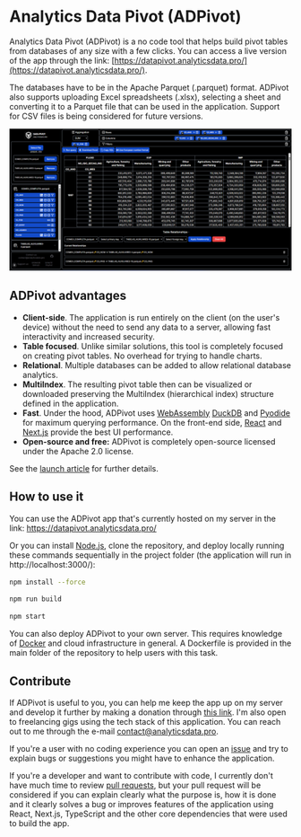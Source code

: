 # Analytics Data Pivot (ADPivot)

Analytics Data Pivot (ADPivot) is a no code tool that helps build pivot tables from databases of any size with a few clicks. You can access a live version of the app through the link: [https://datapivot.analyticsdata.pro/](https://datapivot.analyticsdata.pro/).

The databases have to be in the Apache Parquet (.parquet) format. ADPivot also supports uploading Excel spreadsheets (.xlsx), selecting a sheet and converting it to a Parquet file that can be used in the application. Support for CSV files is being considered for future versions.

![ADPivot](public/adpivot_snapshot.png)

## ADPivot advantages

- **Client-side**. The application is run entirely on the client (on the user's device) without the need to send any data to a server, allowing fast interactivity and increased security.
- **Table focused**. Unlike similar solutions, this tool is completely focused on creating pivot tables. No overhead for trying to handle charts.
- **Relational**. Multiple databases can be added to allow relational database analytics.
- **MultiIndex**. The resulting pivot table then can be visualized or downloaded preserving the MultiIndex (hierarchical index) structure defined in the application.
- **Fast**. Under the hood, ADPivot uses [WebAssembly](https://webassembly.org/) [DuckDB](https://github.com/duckdb/duckdb-wasm) and [Pyodide](https://github.com/pyodide/pyodide) for maximum querying performance. On the front-end side, [React](https://github.com/facebook/react) and [Next.js](https://github.com/vercel/next.js) provide the best UI performance.
- **Open-source and free:** ADPivot is completely open-source licensed under the Apache 2.0 license.

See the [launch article](https://analyticsdata.pro/blog/Analytics%20Data%20Pivot%20(ADPivot)%20launch) for further details. 

## How to use it

You can use the ADPivot app that's currently hosted on my server in the link: https://datapivot.analyticsdata.pro/

Or you can install [Node.js](https://nodejs.org/en/download), clone the repository, and deploy locally running these commands sequentially in the project folder (the application will run in http://localhost:3000/): 

```bash
npm install --force
```

```bash
npm run build
```

```bash
npm start
```

You can also deploy ADPivot to your own server. This requires knowledge of [Docker](https://www.docker.com/get-started/) and cloud infrastructure in general. A Dockerfile is provided in the main folder of the repository to help users with this task.

## Contribute

If ADPivot is useful to you, you can help me keep the app up on my server and develop it further by making a donation through [this link](https://github.com/sponsors/danilo-css). I'm also open to freelancing gigs using the tech stack of this application. You can reach out to me through the e-mail [contact@analyticsdata.pro](mailto:contact@analyticsdata.pro).

If you're a user with no coding experience you can open an [issue](https://github.com/danilo-css/analytics-data-pivot/issues) and try to explain bugs or suggestions you might have to enhance the application.

If you're a developer and want to contribute with code, I currently don't have much time to review [pull requests](https://github.com/danilo-css/analytics-data-pivot/pulls), but your pull request will be considered if you can explain clearly what the purpose is, how it is done and it clearly solves a bug or improves features of the application using React, Next.js, TypeScript and the other core dependencies that were used to build the app.
